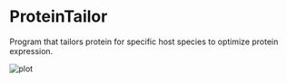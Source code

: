 # ProteinTailor
Program that tailors protein for specific host species to optimize protein expression.

![plot](./ProteinTailor/Flowchart1.png)
